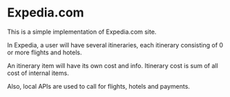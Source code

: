 # Expedia.com

This is a simple implementation of Expedia.com site.

In Expedia, a user will have several itineraries, each itinerary consisting of 0 or more flights and hotels.

An itinerary item will have its own cost and info. Itinerary cost is sum of all cost of internal items.

Also, local APIs are used to call for flights, hotels and payments.
